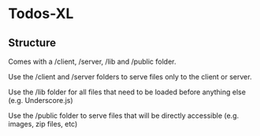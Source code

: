 Todos-XL
========

Structure
---------

Comes with a /client, /server, /lib and /public folder.

Use the /client and /server folders to serve files only to the client or server.

Use the /lib folder for all files that need to be loaded before anything else (e.g. Underscore.js)

Use the /public folder to serve files that will be directly accessible (e.g. images, zip files, etc)